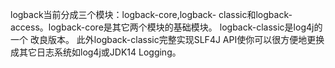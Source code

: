 logback当前分成三个模块：logback-core,logback- classic和logback-access。logback-core是其它两个模块的基础模块。
logback-classic是log4j的一个 改良版本。
此外logback-classic完整实现SLF4J API使你可以很方便地更换成其它日志系统如log4j或JDK14 Logging。

